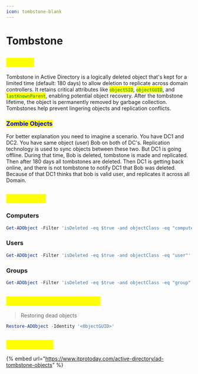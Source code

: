 ```yaml
---
icon: tombstone-blank
---
```


# Tombstone

## <mark style="color:yellow;">ABOUT</mark>

Tombstone in Active Directory is a logically deleted object that's kept for a limited time (default: 180 days) to allow deletion to replicate across domain controllers. It retains critical attributes like <mark style="color:green;">`objectSID`</mark>, <mark style="color:green;">`objectGUID`</mark>, and <mark style="color:green;">`lastKnownParent`</mark>, enabling potential object recovery. After the tombstone lifetime, the object is permanently removed by garbage collection. Tombstones help prevent lingering objects and replication conflicts.

### <mark style="color:blue;">Zombie Objects</mark>

For better explanation you need to imagine a scenario. You have DC1 and DC2. You have same object (user) Bob on both of DC's. Replication technology is used to sync objects between these two. But DC1 is going offline. During that time, Bob is deleted, tombstone is made and replicated. Then after 180 days all tombstones are deleted. Then DC1 is getting back online, and there is not tombstone to notify DC1 that Bob was deleted. Because of that DC1 thinks that bob is valid user, and replicates it across all Domain.

## <mark style="color:yellow;">LOCATING</mark>

### Computers

```powershell
Get-ADObject -Filter 'isDeleted -eq $true -and objectClass -eq "computer"' -IncludeDeletedObjects
```

### Users

```powershell
Get-ADObject -Filter 'isDeleted -eq $true -and objectClass -eq "user"' -IncludeDeletedObjects
```

### Groups

```powershell
Get-ADObject -Filter 'isDeleted -eq $true -and objectClass -eq "group"' -IncludeDeletedObjects
```

## <mark style="color:yellow;">TECHNO-NECROMANCY</mark>

> Restoring dead objects

```powershell
Restore-ADObject -Identity '<ObjectGUID>'
```

## <mark style="color:yellow;">RESOURCES</mark>

{% embed url="https://www.itprotoday.com/active-directory/ad-tombstone-objects" %}

